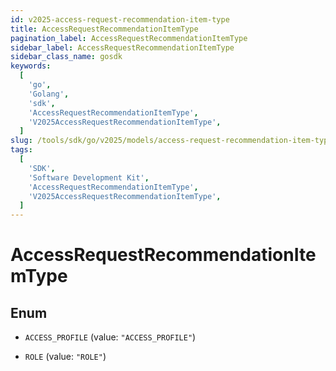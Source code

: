 ```yaml
---
id: v2025-access-request-recommendation-item-type
title: AccessRequestRecommendationItemType
pagination_label: AccessRequestRecommendationItemType
sidebar_label: AccessRequestRecommendationItemType
sidebar_class_name: gosdk
keywords:
  [
    'go',
    'Golang',
    'sdk',
    'AccessRequestRecommendationItemType',
    'V2025AccessRequestRecommendationItemType',
  ]
slug: /tools/sdk/go/v2025/models/access-request-recommendation-item-type
tags:
  [
    'SDK',
    'Software Development Kit',
    'AccessRequestRecommendationItemType',
    'V2025AccessRequestRecommendationItemType',
  ]
---
```


# AccessRequestRecommendationItemType

## Enum

- `ACCESS_PROFILE` (value: `"ACCESS_PROFILE"`)

- `ROLE` (value: `"ROLE"`)
